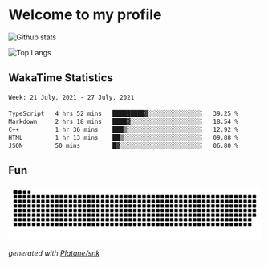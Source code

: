 # Welcome to my profile

![Github stats](https://github-readme-stats.vercel.app/api?username=xinthose&show_icons=true&theme=radical&count_private=true)

![Top Langs](https://github-readme-stats.vercel.app/api/top-langs/?username=xinthose)

## WakaTime Statistics
<!--START_SECTION:waka-->
```text
Week: 21 July, 2021 - 27 July, 2021

TypeScript   4 hrs 52 mins   █████████▓░░░░░░░░░░░░░░░   39.25 % 
Markdown     2 hrs 18 mins   ████▓░░░░░░░░░░░░░░░░░░░░   18.54 % 
C++          1 hr 36 mins    ███▒░░░░░░░░░░░░░░░░░░░░░   12.92 % 
HTML         1 hr 13 mins    ██▒░░░░░░░░░░░░░░░░░░░░░░   09.88 % 
JSON         50 mins         █▓░░░░░░░░░░░░░░░░░░░░░░░   06.80 % 
```
<!--END_SECTION:waka-->

## Fun
![github contribution grid snake animation](https://raw.githubusercontent.com/xinthose/xinthose/output/github-contribution-grid-snake.svg)

_generated with [Platane/snk](https://github.com/Platane/snk)_

